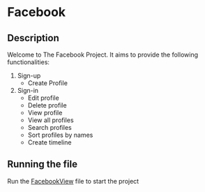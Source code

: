# Facebook

## Description
Welcome to The Facebook Project. It aims to provide the following functionalities:
1. Sign-up
    * Create Profile
2. Sign-in
    * Edit profile
    * Delete profile
    * View profile
    * View all profiles
    * Search profiles
    * Sort profiles by names
    * Create timeline

## Running the file
Run the [FacebookView](https://github.com/vandanakaviti/Facebook/blob/master/facebook/src/facebook/view/FacebookView.java) file to start the project
